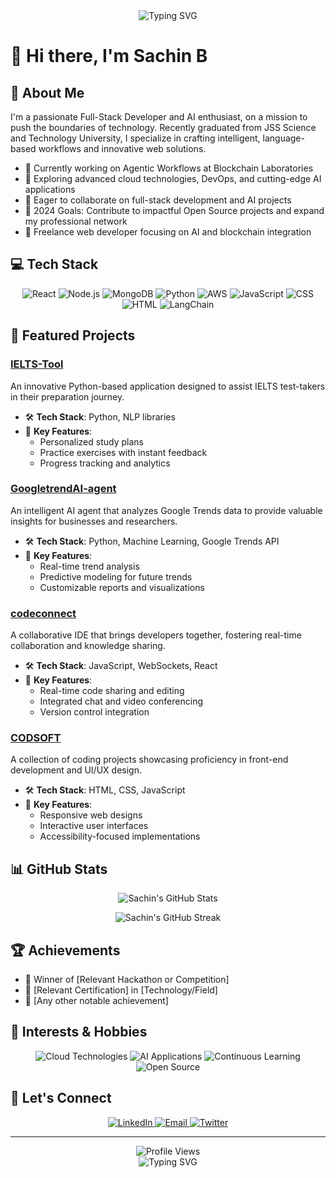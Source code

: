 <div align="center">
  <img src="https://readme-typing-svg.herokuapp.com?font=Fira+Code&size=30&pause=1000&color=2E9EF7&center=true&vCenter=true&width=600&lines=Welcome+to+Sachin+B's+GitHub!;Full-Stack+Developer;AI+%26+Cloud+Enthusiast;Innovating+with+Agentic+Workflows" alt="Typing SVG" />
</div>

# 👋 Hi there, I'm Sachin B

## 🚀 About Me
I'm a passionate Full-Stack Developer and AI enthusiast, on a mission to push the boundaries of technology. Recently graduated from JSS Science and Technology University, I specialize in crafting intelligent, language-based workflows and innovative web solutions.

- 🔭 Currently working on Agentic Workflows at Blockchain Laboratories
- 🌱 Exploring advanced cloud technologies, DevOps, and cutting-edge AI applications
- 👯 Eager to collaborate on full-stack development and AI projects
- 🎯 2024 Goals: Contribute to impactful Open Source projects and expand my professional network
- 🌟 Freelance web developer focusing on AI and blockchain integration

## 💻 Tech Stack
<p align="center">
  <img src="https://img.shields.io/badge/React-20232A?style=for-the-badge&logo=react&logoColor=61DAFB" alt="React" />
  <img src="https://img.shields.io/badge/Node.js-43853D?style=for-the-badge&logo=node.js&logoColor=white" alt="Node.js" />
  <img src="https://img.shields.io/badge/MongoDB-4EA94B?style=for-the-badge&logo=mongodb&logoColor=white" alt="MongoDB" />
  <img src="https://img.shields.io/badge/Python-3776AB?style=for-the-badge&logo=python&logoColor=white" alt="Python" />
  <img src="https://img.shields.io/badge/AWS-232F3E?style=for-the-badge&logo=amazon-aws&logoColor=white" alt="AWS" />
  <img src="https://img.shields.io/badge/JavaScript-F7DF1E?style=for-the-badge&logo=javascript&logoColor=black" alt="JavaScript" />
  <img src="https://img.shields.io/badge/CSS-1572B6?style=for-the-badge&logo=css3&logoColor=white" alt="CSS" />
  <img src="https://img.shields.io/badge/HTML-E34F26?style=for-the-badge&logo=html5&logoColor=white" alt="HTML" />
  <img src="https://img.shields.io/badge/LangChain-121D33?style=for-the-badge&logo=chainlink&logoColor=white" alt="LangChain" />
</p>

## 🌟 Featured Projects

### [IELTS-Tool](https://github.com/Sachinbadi/IELTS-Tool)
An innovative Python-based application designed to assist IELTS test-takers in their preparation journey.
- 🛠 **Tech Stack**: Python, NLP libraries
- 🔑 **Key Features**: 
  - Personalized study plans
  - Practice exercises with instant feedback
  - Progress tracking and analytics

### [GoogletrendAI-agent](https://github.com/Sachinbadi/GoogletrendAI-agent)
An intelligent AI agent that analyzes Google Trends data to provide valuable insights for businesses and researchers.
- 🛠 **Tech Stack**: Python, Machine Learning, Google Trends API
- 🔑 **Key Features**: 
  - Real-time trend analysis
  - Predictive modeling for future trends
  - Customizable reports and visualizations

### [codeconnect](https://github.com/Sachinbadi/codeconnect)
A collaborative IDE that brings developers together, fostering real-time collaboration and knowledge sharing.
- 🛠 **Tech Stack**: JavaScript, WebSockets, React
- 🔑 **Key Features**: 
  - Real-time code sharing and editing
  - Integrated chat and video conferencing
  - Version control integration

### [CODSOFT](https://github.com/Sachinbadi/CODSOFT)
A collection of coding projects showcasing proficiency in front-end development and UI/UX design.
- 🛠 **Tech Stack**: HTML, CSS, JavaScript
- 🔑 **Key Features**: 
  - Responsive web designs
  - Interactive user interfaces
  - Accessibility-focused implementations

## 📊 GitHub Stats
<p align="center">
  <img src="https://github-readme-stats.vercel.app/api?username=Sachinbadi&show_icons=true&theme=radical" alt="Sachin's GitHub Stats" />
</p>
<p align="center">
  <img src="https://github-readme-streak-stats.herokuapp.com/?user=Sachinbadi&theme=dark" alt="Sachin's GitHub Streak" />
</p>

## 🏆 Achievements
- 🥇 Winner of [Relevant Hackathon or Competition]
- 📜 [Relevant Certification] in [Technology/Field]
- 🌟 [Any other notable achievement]

## 🎨 Interests & Hobbies
<p align="center">
  <img src="https://img.shields.io/badge/Cloud%20Technologies-Enthusiast-blue?style=for-the-badge&logo=icloud" alt="Cloud Technologies" />
  <img src="https://img.shields.io/badge/AI%20Applications-Innovator-green?style=for-the-badge&logo=artificial-intelligence" alt="AI Applications" />
  <img src="https://img.shields.io/badge/Continuous%20Learning-Tech%20Explorer-red?style=for-the-badge&logo=google-scholar" alt="Continuous Learning" />
  <img src="https://img.shields.io/badge/Open%20Source-Contributor-orange?style=for-the-badge&logo=open-source-initiative" alt="Open Source" />
</p>

## 🤝 Let's Connect
<p align="center">
  <a href="https://www.linkedin.com/in/sachin-b-121886226/">
    <img src="https://img.shields.io/badge/LinkedIn-0077B5?style=for-the-badge&logo=linkedin&logoColor=white" alt="LinkedIn" />
  </a>
  <a href="mailto:sachinbadiger0@gmail.com">
    <img src="https://img.shields.io/badge/Email-D14836?style=for-the-badge&logo=gmail&logoColor=white" alt="Email" />
  </a>
  <a href="https://twitter.com/your_twitter_handle">
    <img src="https://img.shields.io/badge/Twitter-1DA1F2?style=for-the-badge&logo=twitter&logoColor=white" alt="Twitter" />
  </a>
</p>

---
<div align="center">
  <img src="https://komarev.com/ghpvc/?username=Sachinbadi&color=blueviolet&style=flat-square&label=Profile+Views" alt="Profile Views" />
</div>
<div align="center">
  <img src="https://readme-typing-svg.herokuapp.com?font=Fira+Code&pause=1000&color=2E9EF7&center=true&vCenter=true&width=435&lines=Thanks+for+visiting!;Let's+build+something+amazing+together!" alt="Typing SVG" />
</div>
